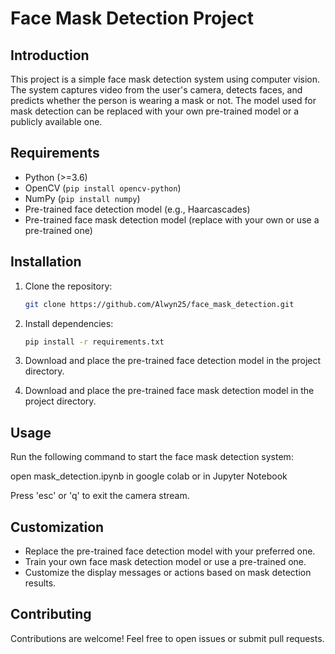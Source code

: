 # Face Mask Detection Project

## Introduction

This project is a simple face mask detection system using computer vision. The system captures video from the user's camera, detects faces, and predicts whether the person is wearing a mask or not. The model used for mask detection can be replaced with your own pre-trained model or a publicly available one.

## Requirements

- Python (>=3.6)
- OpenCV (`pip install opencv-python`)
- NumPy (`pip install numpy`)
- Pre-trained face detection model (e.g., Haarcascades)
- Pre-trained face mask detection model (replace with your own or use a pre-trained one)

## Installation

1. Clone the repository:

   ```bash
   git clone https://github.com/Alwyn25/face_mask_detection.git
   ```

2. Install dependencies:

   ```bash
   pip install -r requirements.txt
   ```

3. Download and place the pre-trained face detection model in the project directory.

4. Download and place the pre-trained face mask detection model in the project directory.

## Usage

Run the following command to start the face mask detection system:


open mask_detection.ipynb in google colab or in Jupyter Notebook


Press 'esc' or 'q' to exit the camera stream.

## Customization

- Replace the pre-trained face detection model with your preferred one.
- Train your own face mask detection model or use a pre-trained one.
- Customize the display messages or actions based on mask detection results.

## Contributing

Contributions are welcome! Feel free to open issues or submit pull requests.
